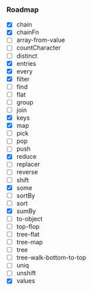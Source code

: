 ### Roadmap

- [x] chain
- [x] chainFn
- [ ] array-from-value
- [ ] countCharacter
- [ ] distinct
- [x] entries
- [x] every
- [x] filter
- [ ] find
- [ ] flat
- [ ] group
- [ ] join
- [x] keys
- [x] map
- [ ] pick
- [ ] pop
- [ ] push
- [x] reduce
- [ ] replacer
- [ ] reverse
- [ ] shift
- [x] some
- [ ] sortBy
- [ ] sort
- [x] sumBy
- [ ] to-object
- [ ] top-flop
- [ ] tree-flat
- [ ] tree-map
- [ ] tree
- [ ] tree-walk-bottom-to-top
- [ ] uniq
- [ ] unshift
- [x] values
